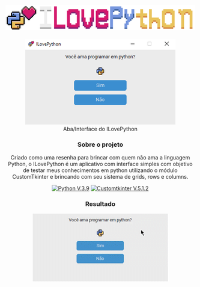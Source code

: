 <div align="center">
<div>
<img src="img/ILovePython icon.png" type="image/png" alt="ILovePython icon">
</div>

<div>
  <h4></h4>
  <figure>
    <img src="img/interface.png" type="image/png" alt="Interface do ILovePython"></br>
    <figcaption>Aba/Interface do ILovePython</figcaption>
  </figure>
</div>

<div>
  <h3>Sobre o projeto</h3>
  <p>Criado como uma resenha para brincar com quem não ama a linguagem Python, o ILovePython é um aplicativo com interface simples com objetivo de testar meus conhecimentos em python utilizando o módulo CustomTkinter e brincando com seu sistema de grids, rows e columns.</p>
  <p>
    <a href="https://www.python.org/">
      <img src="https://img.shields.io/badge/Python-3776AB?style=for-the-badge&logo=python&logoColor=white" alt="Python V.3.9" ></a>
    <a href="https://github.com/TomSchimansky/CustomTkinter">
      <img src="https://img.shields.io/badge/Customtkinter-V.5.1.2-blue?style=for-the-badge&logo=python&logoColor=white" alt="Customtkinter V.5.1.2" ></a>
  </p>

<div>
  <h3>Resultado</h3>
  <img src="img/ILovePython.gif" type="image/gif" alt="ILovePython gif">
</div>
</div>
</div>
